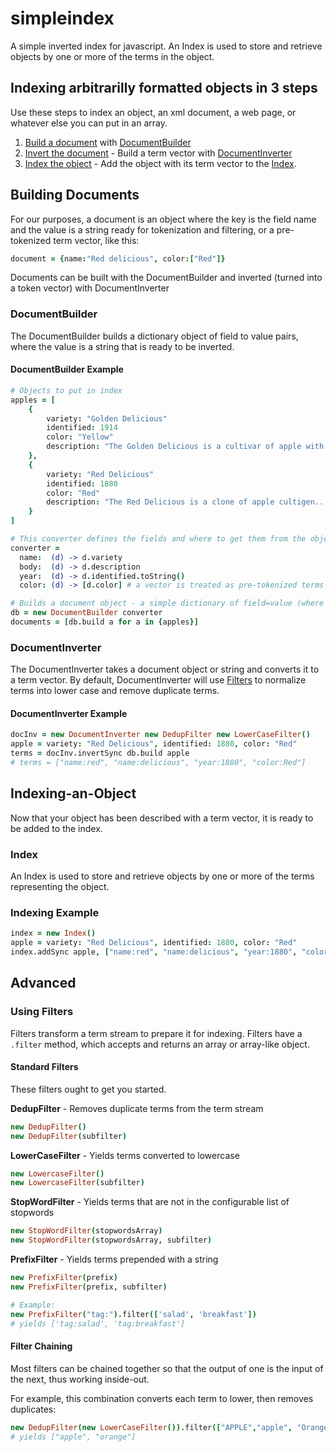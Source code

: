 simpleindex
===========

A simple inverted index for javascript.  An Index is used to store and retrieve objects by one or more of the terms in the object.

## Indexing arbitrarilly formatted objects in 3 steps

Use these steps to index an object, an xml document, a web page, or whatever else you can put in an array.

1. [Build a document](#Building-Documents) with [DocumentBuilder](#DocumentBuilder)
2. [Invert the document](#DocumentInverter-Example) - Build a term vector with [DocumentInverter](#DocumentInverter)
3. [Index the object](#Indexing-an-Object) - Add the object with its term vector to the [Index](#Index).

## Building Documents

For our purposes, a document is an object where the key is the field name and the value is a string ready for tokenization and filtering, or a pre-tokenized term vector, like this:

```coffeescript
document = {name:"Red delicious", color:["Red"]}
```

Documents can be built with the DocumentBuilder and inverted (turned into a token vector) with DocumentInverter

### DocumentBuilder

The DocumentBuilder builds a dictionary object of field to value pairs, where the value is a string that is ready to be inverted.

#### DocumentBuilder Example
```coffeescript
# Objects to put in index
apples = [
    {
        variety: "Golden Delicious"
        identified: 1914
        color: "Yellow"
        description: "The Golden Delicious is a cultivar of apple with a yellow color..."
    },
    {
        variety: "Red Delicious"
        identified: 1880
        color: "Red"
        description: "The Red Delicious is a clone of apple cultigen..."
    }
]

# This converter defines the fields and where to get them from the object.
converter =
  name:  (d) -> d.variety
  body:  (d) -> d.description
  year:  (d) -> d.identified.toString()
  color: (d) -> [d.color] # a vector is treated as pre-tokenized terms

# Builds a document object - a simple dictionary of field=value (where value is the string to be inverted).
db = new DocumentBuilder converter
documents = [db.build a for a in {apples}]
```

### DocumentInverter

The DocumentInverter takes a document object or string and converts it to a term vector.  By default, DocumentInverter will use [Filters](#Using-Filters) to normalize terms into lower case and remove duplicate terms.

#### DocumentInverter Example

```coffeescript
docInv = new DocumentInverter new DedupFilter new LowerCaseFilter()
apple = variety: "Red Delicious", identified: 1880, color: "Red"
terms = docInv.invertSync db.build apple
# terms = ["name:red", "name:delicious", "year:1880", "color:Red"]
```

## Indexing-an-Object

Now that your object has been described with a term vector, it is ready to be added to the index.

### Index

An Index is used to store and retrieve objects by one or more of the terms representing the object.

### Indexing Example

```coffeescript
index = new Index()
apple = variety: "Red Delicious", identified: 1880, color: "Red"
index.addSync apple, ["name:red", "name:delicious", "year:1880", "color:Red"]
```

## Advanced

### Using Filters

Filters transform a term stream to prepare it for indexing.   Filters have a `.filter` method, which accepts and returns an array or array-like object.

#### Standard Filters

These filters ought to get you started.

**DedupFilter** - Removes duplicate terms from the term stream

```coffeescript
new DedupFilter()
new DedupFilter(subfilter)
```
 
**LowerCaseFilter** - Yields terms converted to lowercase

```coffeescript
new LowercaseFilter()
new LowercaseFilter(subfilter)
```
 
**StopWordFilter** - Yields terms that are not in the configurable list of stopwords

```coffeescript
new StopWordFilter(stopwordsArray)
new StopWordFilter(stopwordsArray, subfilter)
```
 
**PrefixFilter** - Yields terms prepended with a string

```coffeescript
new PrefixFilter(prefix)
new PrefixFilter(prefix, subfilter)

# Example:
new PrefixFilter("tag:").filter(['salad', 'breakfast'])
# yields ['tag:salad', 'tag:breakfast']
```
 
#### Filter Chaining

Most filters can be chained together so that the output of one is the input of the next, thus working inside-out.

For example, this combination converts each term to lower, then removes duplicates:

```coffeescript
new DedupFilter(new LowerCaseFilter()).filter(["APPLE","apple", "Orange"])
# yields ["apple", "orange"]
```

